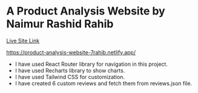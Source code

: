 # A Product Analysis Website by Naimur Rashid Rahib

[Live Site Link](https://product-analysis-website-7rahib.netlify.app/)

https://product-analysis-website-7rahib.netlify.app/

* I have used React Router library for navigation in this project.
* I have used Recharts library to show charts.
* I have used Tailwind CSS for customization.
* I have created 6 custom reviews and fetch them from reviews.json file.
